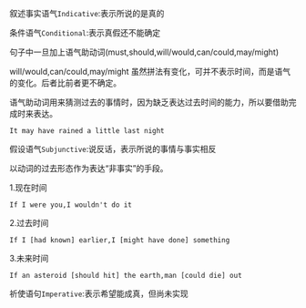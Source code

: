 叙述事实语气`Indicative`:表示所说的是真的

条件语气`Conditional`:表示真假还不能确定

句子中一旦加上语气助动词(must,should,will/would,can/could,may/might)

will/would,can/could,may/might 虽然拼法有变化，可并不表示时间，而是语气的变化。后者比前者更不确定。

语气助动词用来猜测过去的事情时，因为缺乏表达过去时间的能力，所以要借助完成时来表达。

`It may have rained a little last night`

假设语气`Subjunctive`:说反话，表示所说的事情与事实相反

以动词的过去形态作为表达“非事实”的手段。

1.现在时间

`If I were you,I wouldn't do it`

2.过去时间

`If I [had known] earlier,I [might have done] something`

3.未来时间

`If an asteroid [should hit] the earth,man [could die] out`

祈使语句`Imperative`:表示希望能成真，但尚未实现